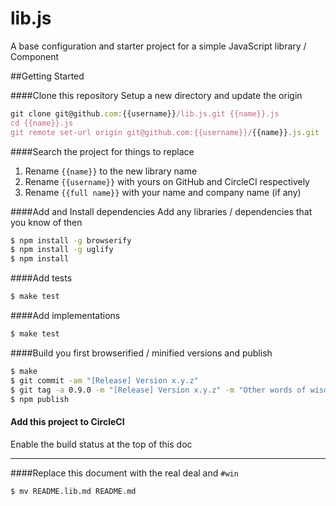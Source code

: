 # lib.js

A base configuration and starter project for a simple JavaScript library / Component

##Getting Started

####Clone this repository
Setup a new directory and update the origin
```javascript
git clone git@github.com:{{username}}/lib.js.git {{name}}.js
cd {{name}}.js
git remote set-url origin git@github.com:{{username}}/{{name}}.js.git
```

####Search the project for things to replace
1. Rename `{{name}}` to the new library name
1. Rename `{{username}}` with yours on GitHub and CircleCI respectively
1. Rename `{{full name}}` with your name and company name (if any)

####Add and Install dependencies
Add any libraries / dependencies that you know of then
```bash
$ npm install -g browserify
$ npm install -g uglify
$ npm install
```

####Add tests
```bash
$ make test
```

####Add implementations
```bash
$ make test
```

####Build you first browserified / minified versions and publish
```bash
$ make
$ git commit -am "[Release] Version x.y.z"
$ git tag -a 0.9.0 -m "[Release] Version x.y.z" -m "Other words of wisdom and what has changed"
$ npm publish
```

#### Add this project to CircleCI
Enable the build status at the top of this doc

------------------------

####Replace this document with the real deal and `#win`
```bash
$ mv README.lib.md README.md
```
